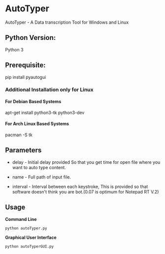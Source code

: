 # AutoTyper
AutoTyper - A Data transcription Tool for Windows and Linux

## Python Version:
Python 3

## Prerequisite:
pip install pyautogui

### Additional Installation only for Linux
#### For Debian Based Systems
apt-get install python3-tk python3-dev
#### For Arch Linux Based Systems
pacman -S tk

## Parameters
* delay - Initial delay provided So that you get time for open file where you want to auto type content.

* name - Full path of input file.

* interval - Interval between each keystroke, This is provided so that software doesn't think you are bot.(0.07 is optimum for Notepad RT V.2)

## Usage

**Command Line**

	python autoTyper.py
	
**Graphical User Interface**

	python autoTyperGUI.py
